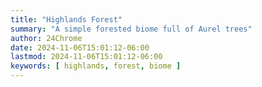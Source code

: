 ```yaml
---
title: "Highlands Forest"
summary: "A simple forested biome full of Aurel trees"
author: 24Chrome
date: 2024-11-06T15:01:12-06:00
lastmod: 2024-11-06T15:01:12-06:00
keywords: [ highlands, forest, biome ]
---
```


